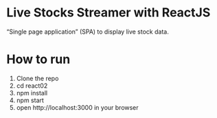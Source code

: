 # Live Stocks Streamer with ReactJS
“Single page application” (SPA) to display live stock data.


# How to run
1) Clone the repo
2) cd react02
3) npm install
4) npm start
5) open http://localhost:3000 in your browser